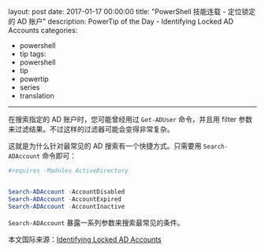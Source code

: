 ﻿layout: post
date: 2017-01-17 00:00:00
title: "PowerShell 技能连载 - 定位锁定的 AD 账户"
description: PowerTip of the Day - Identifying Locked AD Accounts
categories:
- powershell
- tip
tags:
- powershell
- tip
- powertip
- series
- translation
---
在搜索指定的 AD 账户时，您可能曾经用过 `Get-ADUser` 命令，并且用 filter 参数来过滤结果。不过这样的过滤器可能会变得非常复杂。

这就是为什么针对最常见的 AD 搜索有一个快捷方式。只需要用 `Search-ADAccount` 命令即可：

```powershell
#requires -Modules ActiveDirectory


Search-ADAccount -AccountDisabled 
Search-ADAccount -AccountExpired
Search-ADAccount -AccountInactive
```

`Search-ADAccount` 暴露一系列参数来搜索最常见的条件。

<!--more-->
本文国际来源：[Identifying Locked AD Accounts](http://community.idera.com/powershell/powertips/b/tips/posts/identifying-locked-ad-accounts)
